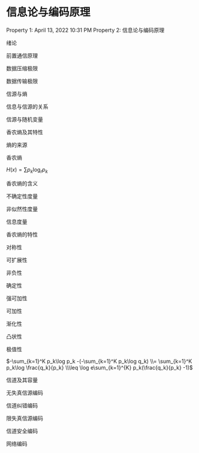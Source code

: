 # 信息论与编码原理

Property 1: April 13, 2022 10:31 PM
Property 2: 信息论与编码原理

绪论

前置通信原理

数据压缩极限

数据传输极限

信源与熵

信息与信源的关系

信源与随机变量

香农熵及其特性

熵的来源

香农熵

$H(x)=\sum p_k\log_rp_k$

香农熵的含义

不确定性度量

非似然性度量

信息度量

香农熵的特性

对称性

可扩展性

非负性

确定性

强可加性

可加性

渐化性

凸状性

极值性

$-\sum_{k=1}^K p_k\log p_k -(-\sum_{k=1}^K p_k\log q_k) \\= \sum_{k=1}^K p_k\log \frac{q_k}{p_k} \\\leq \log e\sum_{k=1}^{K} p_k(\frac{q_k}{p_k} -1)$

信道及其容量

无失真信源编码

信道纠错编码

限失真信源编码

信道安全编码

网络编码
